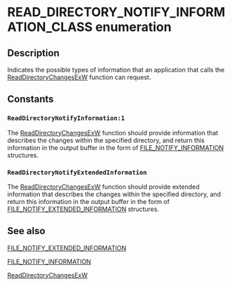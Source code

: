 # READ_DIRECTORY_NOTIFY_INFORMATION_CLASS enumeration

## Description

Indicates the possible types of information that an application that calls the [ReadDirectoryChangesExW](https://learn.microsoft.com/windows/desktop/api/winbase/nf-winbase-readdirectorychangesexw) function can request.

## Constants

### `ReadDirectoryNotifyInformation:1`

The [ReadDirectoryChangesExW](https://learn.microsoft.com/windows/desktop/api/winbase/nf-winbase-readdirectorychangesexw) function should provide information that describes the changes within the specified directory, and return this information in the output buffer in the form of [FILE_NOTIFY_INFORMATION](https://learn.microsoft.com/windows/desktop/api/winnt/ns-winnt-file_notify_information) structures.

### `ReadDirectoryNotifyExtendedInformation`

The [ReadDirectoryChangesExW](https://learn.microsoft.com/windows/desktop/api/winbase/nf-winbase-readdirectorychangesexw) function should provide extended information that describes the changes within the specified directory, and return this information in the output buffer in the form of [FILE_NOTIFY_EXTENDED_INFORMATION](https://learn.microsoft.com/windows/desktop/api/winnt/ns-winnt-file_notify_extended_information) structures.

## See also

[FILE_NOTIFY_EXTENDED_INFORMATION](https://learn.microsoft.com/windows/desktop/api/winnt/ns-winnt-file_notify_extended_information)

[FILE_NOTIFY_INFORMATION](https://learn.microsoft.com/windows/desktop/api/winnt/ns-winnt-file_notify_information)

[ReadDirectoryChangesExW](https://learn.microsoft.com/windows/desktop/api/winbase/nf-winbase-readdirectorychangesexw)